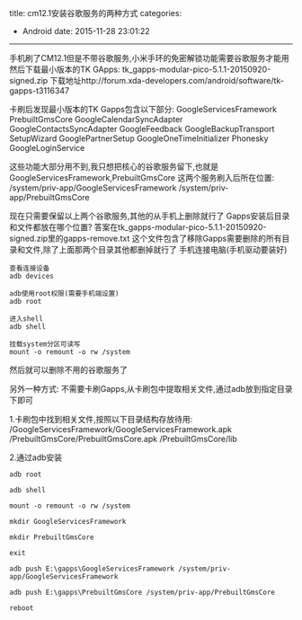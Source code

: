 ﻿title: cm12.1安装谷歌服务的两种方式
categories:
- Android
date: 2015-11-28 23:01:22
---

手机刷了CM12.1但是不带谷歌服务,小米手环的免密解锁功能需要谷歌服务才能用
然后下载最小版本的TK GApps: tk_gapps-modular-pico-5.1.1-20150920-signed.zip
下载地址http://forum.xda-developers.com/android/software/tk-gapps-t3116347

卡刷后发现最小版本的TK Gapps包含以下部分:
GoogleServicesFramework
PrebuiltGmsCore
GoogleCalendarSyncAdapter
GoogleContactsSyncAdapter
GoogleFeedback
GoogleBackupTransport
SetupWizard
GooglePartnerSetup
GoogleOneTimeInitializer
Phonesky
GoogleLoginService

这些功能大部分用不到,我只想把核心的谷歌服务留下,也就是GoogleServicesFramework,PrebuiltGmsCore
这两个服务刷入后所在位置:
/system/priv-app/GoogleServicesFramework
/system/priv-app/PrebuiltGmsCore

现在只需要保留以上两个谷歌服务,其他的从手机上删除就行了
Gapps安装后目录和文件都放在哪个位置?
答案在tk_gapps-modular-pico-5.1.1-20150920-signed.zip里的gapps-remove.txt
这个文件包含了移除Gapps需要删除的所有目录和文件,除了上面那两个目录其他都删掉就行了
手机连接电脑(手机驱动要装好)
```
查看连接设备
adb devices

adb使用root权限(需要手机端设置)
adb root

进入shell
adb shell

挂载system分区可读写
mount -o remount -o rw /system
```
然后就可以删除不用的谷歌服务了

另外一种方式:
不需要卡刷Gapps,从卡刷包中提取相关文件,通过adb放到指定目录下即可

1.卡刷包中找到相关文件,按照以下目录结构存放待用:
/GoogleServicesFramework/GoogleServicesFramework.apk
/PrebuiltGmsCore/PrebuiltGmsCore.apk
/PrebuiltGmsCore/lib

2.通过adb安装
```
adb root

adb shell

mount -o remount -o rw /system

mkdir GoogleServicesFramework

mkdir PrebuiltGmsCore

exit

adb push E:\gapps\GoogleServicesFramework /system/priv-app/GoogleServicesFramework

adb push E:\gapps\PrebuiltGmsCore /system/priv-app/PrebuiltGmsCore

reboot
```